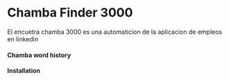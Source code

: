 # Chamba Finder 3000

El encuetra chamba 3000 es una automaticion de la aplicacion de empleos en linkedin 
#### Chamba word history

#### Installation
